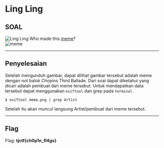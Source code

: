 # Ling Ling

## SOAL
![Ling Ling](https://user-images.githubusercontent.com/26424136/83098764-af6f3300-a0d5-11ea-9dfa-8f87e22cb1ad.PNG)
Who made this [meme](https://static.tjctf.org/d25fe79e6276ed73a0f7009294e28c035437d7c7ffe2f46285e9eb5ac94b6bec_meme.png)? <br />
![meme](https://user-images.githubusercontent.com/26424136/83098775-b4cc7d80-a0d5-11ea-9d64-5ac6c214cd05.png)

-------------------------------------------------------------------------------
## Penyelesaian
Setelah mengunduh gambar, dapat dilihat gambar tersebut adalah meme dengan not balok Chopins Third Ballade. Dari soal dapat diketahui yang dicari adalah pembuat dari meme tersebut. Untuk mendapatkan data tersebut dapat menggunakan `exiftool` dan grep pada `terminal`. 

    $ exiftool meme.png | grep Artist
    
  
Setelah itu akan muncul langsung Artist/pembuat dari meme tersebut.
____________________________________
## Flag

Flag: <b>tjctf{ch0p1n_fl4gs}</b>
